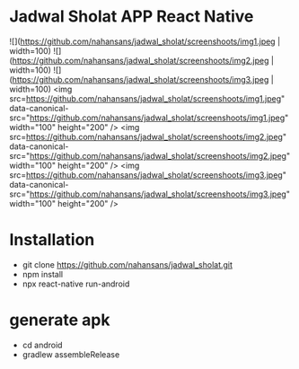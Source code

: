 # Jadwal Sholat APP React Native
![](https://github.com/nahansans/jadwal_sholat/screenshoots/img1.jpeg | width=100)
![](https://github.com/nahansans/jadwal_sholat/screenshoots/img2.jpeg | width=100)
![](https://github.com/nahansans/jadwal_sholat/screenshoots/img3.jpeg | width=100)
<img src=https://github.com/nahansans/jadwal_sholat/screenshoots/img1.jpeg" data-canonical-src="https://github.com/nahansans/jadwal_sholat/screenshoots/img1.jpeg" width="100" height="200" />
<img src=https://github.com/nahansans/jadwal_sholat/screenshoots/img2.jpeg" data-canonical-src="https://github.com/nahansans/jadwal_sholat/screenshoots/img2.jpeg" width="100" height="200" />
<img src=https://github.com/nahansans/jadwal_sholat/screenshoots/img3.jpeg" data-canonical-src="https://github.com/nahansans/jadwal_sholat/screenshoots/img3.jpeg" width="100" height="200" />

# Installation
- git clone https://github.com/nahansans/jadwal_sholat.git
- npm install
- npx react-native run-android

# generate apk
- cd android
- gradlew assembleRelease
